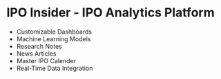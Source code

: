 # IPO Insider - IPO Analytics Platform

- Customizable Dashboards
- Machine Learning Models
- Research Notes
- News Articles
- Master IPO Calender
- Real-Time Data Integration
  
